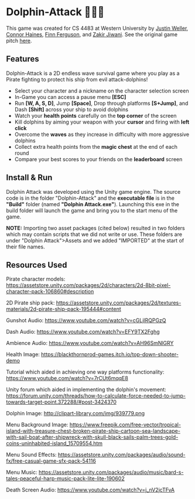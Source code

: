 # Dolphin-Attack 🐬🏴‍☠️

This game was created for CS 4483 at Western University by [Justin Weller](https://github.com/Justin-Weller), [Connor Haines](https://github.com/connor2033), [Finn Ferguson](https://github.com/finn00dev), and [Zakir Jiwani](https://github.com/ZakirJ). See the original game pitch [here](CS4483IndividualGamePitch-JustinWeller.pdf).

## Features

Dolphin-Attack is a 2D endless wave survival game where you play as a Pirate fighting to protect his ship from evil attack-dolphins!

- Select your character and a nickname on the character selection screen
- In-Game you can access a pause menu **[ESC]**
- Run **[W, A, S, D]**, Jump **[Space]**, Drop through platforms **[S+Jump]**, and Dash **[Shift]** across your ship to avoid dolphins
- Watch your **health points** carefully on the **top corner** of the screen
- Kill dolphins by aiming your weapon with your **cursor** and firing with **left click**
- Overcome the **waves** as they increase in difficulty with more aggressive dolphins
- Collect extra health points from the **magic chest** at the end of each round
- Compare your best scores to your friends on the **leaderboard** screen

## Install & Run

Dolphin Attack was developed using the Unity game engine. The source code is in the folder "Dolphin-Attack" and the **executable file** is in the **"Build"** folder (named **"Dolphin Attack.exe"**). Launching this exe in the build folder will launch the game and bring you to the start menu of the game.

**NOTE:** Importing two asset packages (cited below) resulted in two folders which may contain scripts that we did not write or use. These folders are under "Dolphin Attack">Assets and we added "IMPORTED" at the start of their file names.

## Resources Used

Pirate character models:
https://assetstore.unity.com/packages/2d/characters/2d-8bit-pixel-character-pack-106860#description

2D Pirate ship pack:
https://assetstore.unity.com/packages/2d/textures-materials/2d-pirate-ship-pack-195444#content

Gunshot Audio:
https://www.youtube.com/watch?v=cGLjlRQPGzQ

Dash Audio:
https://www.youtube.com/watch?v=EFY9TX2Fghg

Ambience Audio:
https://www.youtube.com/watch?v=AH96SmNlGRY

Health Image:
https://blackthornprod-games.itch.io/top-down-shooter-demo

Tutorial which aided in achieving one way platforms functionality:
https://www.youtube.com/watch?v=7rCUt6mqqE8

Unity forum which aided in implementing the dolphin's movement:
https://forum.unity.com/threads/how-to-calculate-force-needed-to-jump-towards-target-point.372288/#post-3424370

Dolphin Image:
http://clipart-library.com/img/939779.png

Menu Background Image:
https://www.freepik.com/free-vector/tropical-island-with-treasure-chest-broken-pirate-ship-cartoon-sea-landscape-with-sail-boat-after-shipwreck-with-skull-black-sails-palm-trees-gold-coins-uninhabited-island_15709554.htm

Menu Sound Effects:
https://assetstore.unity.com/packages/audio/sound-fx/free-casual-game-sfx-pack-54116

Menu Music:
https://assetstore.unity.com/packages/audio/music/bard-s-tales-peaceful-harp-music-pack-lite-lite-190602

Death Screen Audio:
https://www.youtube.com/watch?v=j_nV2jcTFvA
